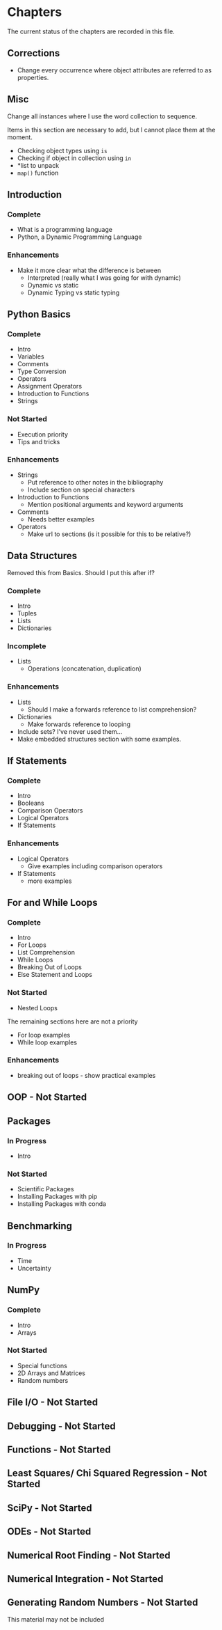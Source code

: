 # Chapters

The current status of the chapters are recorded in this file.

## Corrections

- Change every occurrence where object attributes are referred to as properties.

## Misc

Change all instances where I use the word collection to sequence.

Items in this section are necessary to add, but I cannot place them at the moment.

- Checking object types using `is`
- Checking if object in collection using `in`
- *list to unpack
- `map()` function

## Introduction

### Complete

- What is a programming language
- Python, a Dynamic Programming Language

### Enhancements

- Make it more clear what the difference is between
  - Interpreted (really what I was going for with dynamic)
  - Dynamic vs static
  - Dynamic Typing vs static typing

## Python Basics

### Complete

- Intro
- Variables
- Comments
- Type Conversion
- Operators
- Assignment Operators
- Introduction to Functions
- Strings

### Not Started

- Execution priority
- Tips and tricks

### Enhancements

- Strings
    - Put reference to other notes in the bibliography
    - Include section on special characters
- Introduction to Functions
    - Mention positional arguments and keyword arguments
- Comments
    - Needs better examples
- Operators
    - Make url to sections (is it possible for this to be relative?)

## Data Structures

Removed this from Basics. Should I put this after if?

### Complete

- Intro
- Tuples
- Lists
- Dictionaries

### Incomplete

- Lists
    - Operations (concatenation, duplication)

### Enhancements

- Lists
  - Should I make a forwards reference to list comprehension?
- Dictionaries
  - Make forwards reference to looping
- Include sets? I've never used them...
- Make embedded structures section with some examples.

## If Statements

### Complete

- Intro
- Booleans
- Comparison Operators
- Logical Operators
- If Statements

### Enhancements

- Logical Operators
  - Give examples including comparison operators
- If Statements
  - more examples

## For and While Loops

### Complete

- Intro
- For Loops
- List Comprehension
- While Loops
- Breaking Out of Loops
- Else Statement and Loops

### Not Started

- Nested Loops

The remaining sections here are not a priority
- For loop examples
- While loop examples

### Enhancements

- breaking out of loops - show practical examples

## OOP - Not Started

## Packages

### In Progress

- Intro

### Not Started

- Scientific Packages
- Installing Packages with pip
- Installing Packages with conda

## Benchmarking

### In Progress

- Time
- Uncertainty

## NumPy

### Complete

- Intro
- Arrays

### Not Started

- Special functions
- 2D Arrays and Matrices
- Random numbers

## File I/O - Not Started

## Debugging - Not Started

## Functions - Not Started

## Least Squares/ Chi Squared Regression - Not Started

## SciPy - Not Started

## ODEs - Not Started

## Numerical Root Finding - Not Started

## Numerical Integration - Not Started

## Generating Random Numbers - Not Started

This material may not be included

